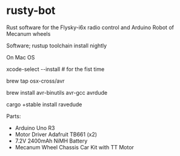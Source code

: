 # rusty-bot
Rust software for the Flysky-i6x radio control and Arduino Robot of Mecanum wheels

Software;
rustup toolchain install nightly

On Mac OS

xcode-select --install # for the fist time

brew tap osx-cross/avr

brew install avr-binutils avr-gcc avrdude

cargo +stable install ravedude

Parts:

- Arduino Uno R3
- Motor Driver Adafruit TB661 (x2)
- 7.2V 2400mAh NiMH Battery 
- Mecanum Wheel Chassis Car Kit with TT Motor
